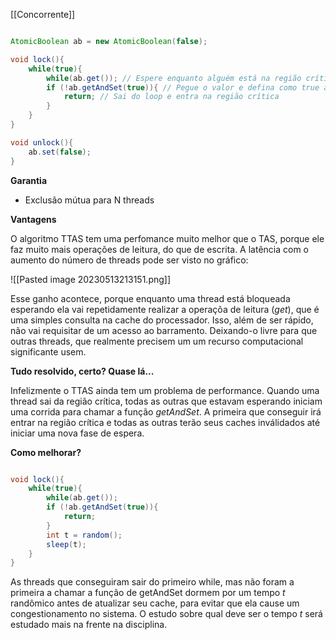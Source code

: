 [[Concorrente]]

```java

AtomicBoolean ab = new AtomicBoolean(false);

void lock(){
	while(true){
		while(ab.get()); // Espere enquanto alguém está na região crítica
		if (!ab.getAndSet(true)){ // Pegue o valor e defina como true atômicamente
			return; // Sai do loop e entra na região crítica
		}
	}
}

void unlock(){
	ab.set(false);
}

```

**Garantia**
- Exclusão mútua para N threads

**Vantagens**

O algoritmo TTAS tem uma perfomance muito melhor que o TAS, porque ele faz muito mais operações de leitura, do que de escrita. A latência com o aumento do número de threads pode ser visto no gráfico:

![[Pasted image 20230513213151.png]]

Esse ganho acontece, porque enquanto uma thread está bloqueada esperando ela vai repetidamente realizar a operaçõa de leitura (*get*), que é uma simples consulta na cache do processador. Isso, além de ser rápido, não vai requisitar de um acesso ao barramento. Deixando-o livre para que outras threads, que realmente precisem um um recurso computacional significante usem. 

**Tudo resolvido, certo? Quase lá...**

Infelizmente o TTAS ainda tem um problema de performance. Quando uma thread sai da região crítica, todas as outras que estavam esperando iniciam uma corrida para chamar a função *getAndSet*. A primeira que conseguir irá entrar na região crítica e todas as outras terão seus caches inválidados até iniciar uma nova fase de espera. 

**Como melhorar?**

```java

void lock(){
	while(true){
		while(ab.get());
		if (!ab.getAndSet(true)){
			return;
		}
		int t = random();
		sleep(t);
	}
}

```

As threads que conseguiram sair do primeiro while, mas não foram a primeira a chamar a função de getAndSet dormem por um tempo *t* randômico antes de atualizar seu cache, para evitar que ela cause um congestionamento no sistema. O estudo sobre qual deve ser o tempo *t* será estudado mais na frente na disciplina.